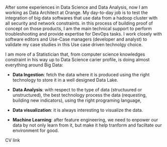 After some experiences in Data Science and Data Analysis, now I am working as Data Architect at Orange. My day-to-day job is to test the integration of big data softwares that use data from a hadoop cluster with all security and network constraints. in this process of building proof of concept on those products, I am the main technical support to perform troubleshooting and provide expertise  for DevOps tasks. I work closely with software editors and Use-Case managers (developer and analyst) to  validate my case studies in this Use case driven technolgy choice.


I am more of a Statistician that, from computer science knowledges constraint in his way up to Data Science carier profile, is doing almost everything around Big Data:

  - **Data Ingestion**: fetch the data where it is produced using the right technology to store it in a well designed Data Lake.
  
  - **Data Analysis**: with respect to the type of data (structuured or unstructured), the best technology process the data (requesting, building new indicators), using the right programing language,
  
  - **Data visualization**: it is always interesting to visualize the data.
  
  - **Machine Learning**: after feature engineering, we need to enpower our data by not only learn from it, but make it help tranform and faciltate our environment for good.
  
  CV link
